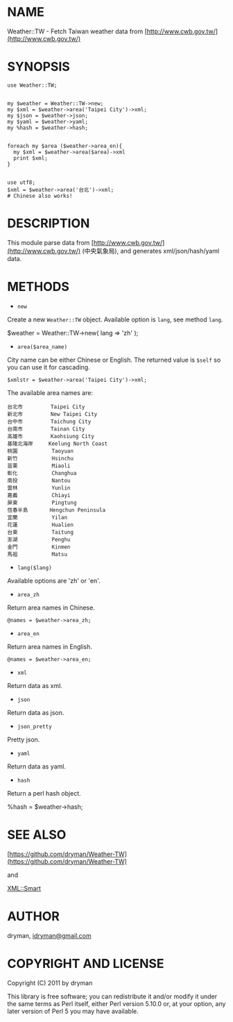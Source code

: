 # NAME

Weather::TW - Fetch Taiwan weather data from [http://www.cwb.gov.tw/](http://www.cwb.gov.tw/)

# SYNOPSIS

    use Weather::TW;
  

    my $weather = Weather::TW->new;
    my $xml = $weather->area('Taipei City')->xml;
    my $json = $weather->json;
    my $yaml = $weather->yaml;
    my %hash = $weather->hash;
  

    foreach my $area ($weather->area_en){
      my $xml = $weather->area($area)->xml
      print $xml;
    }
  

    use utf8;
    $xml = $weather->area('台北')->xml;
    # Chinese also works!

# DESCRIPTION

This module parse data from [http://www.cwb.gov.tw/](http://www.cwb.gov.tw/) (中央氣象局), and generates xml/json/hash/yaml data.

# METHODS

- `new`

Create a new `Weather::TW` object. Available option is ` lang `, see method ` lang `.

  $weather = Weather::TW->new( lang => 'zh' );

- `area($area_name)`



City name can be either Chinese or English. The returned value is `$self` so you can use it for cascading.

    $xmlstr = $weather->area('Taipei City')->xml;

The available area names are:

    台北市         Taipei City
    新北市         New Taipei City
    台中市         Taichung City
    台南市         Tainan City
    高雄市         Kaohsiung City
    基隆北海岸     Keelung North Coast
    桃園           Taoyuan
    新竹           Hsinchu
    苗栗           Miaoli
    彰化           Changhua
    南投           Nantou
    雲林           Yunlin
    嘉義           Chiayi
    屏東           Pingtung
    恆春半島       Hengchun Peninsula
    宜蘭           Yilan
    花蓮           Hualien
    台東           Taitung
    澎湖           Penghu
    金門           Kinmen
    馬祖           Matsu

- ` lang($lang) `

Available options are 'zh' or 'en'.

- `area_zh`

Return area names in Chinese.

    @names = $weather->area_zh;

- `area_en`

Return area names in English.

    @names = $weather->area_en;

- `xml`

Return data as xml.

- `json`

Return data as json.

- `json_pretty`

Pretty json.

- `yaml`

Return data as yaml.

- `hash`

Return a perl hash object.

  %hash = $weather->hash;

# SEE ALSO

[https://github.com/dryman/Weather-TW](https://github.com/dryman/Weather-TW)

and

[XML::Smart](http://search.cpan.org/perldoc?XML::Smart)

# AUTHOR

dryman, <idryman@gmail.com>

# COPYRIGHT AND LICENSE

Copyright (C) 2011 by dryman

This library is free software; you can redistribute it and/or modify
it under the same terms as Perl itself, either Perl version 5.10.0 or,
at your option, any later version of Perl 5 you may have available.


